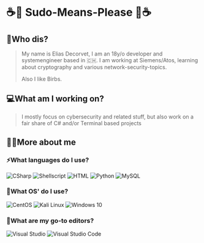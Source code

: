 

# ☕🐧 Sudo-Means-Please 🐧☕

## 🤔Who dis?
>My name is Elias Decorvet, I am an 18y/o developer and systemengineer based in 🇨🇭.
>I am working at Siemens/Atos, learning about cryptography and various network-security-topics.
>
>Also I like Birbs.

## 💻What am I working on?
> I mostly focus on cybersecurity and related stuff, but also work on a fair share of C# and/or Terminal based projects 
## 🤷‍♂️More about me
### ⚡What languages do I use?
![CSharp](https://img.icons8.com/color/48/000000/c-sharp-logo.png) ![Shellscript](https://img.icons8.com/color/48/000000/console.png) ![HTML](https://img.icons8.com/color/48/000000/html-5.png) ![Python](https://img.icons8.com/color/48/000000/python.png) ![MySQL](https://img.icons8.com/color/48/000000/mysql.png)
###  🔨What OS' do I use?
![CentOS](https://img.icons8.com/color/48/000000/centos.png) ![Kali Linux](https://img.icons8.com/color/48/000000/kali-linux.png) ![Windows 10](https://img.icons8.com/color/48/000000/windows-10.png)
###  🔨What are my go-to editors?
![Visual Studio](https://img.icons8.com/color/48/000000/visual-studio-2019.png) ![Visual Studio Code](https://img.icons8.com/color/48/000000/visual-studio-code-2019.png)
